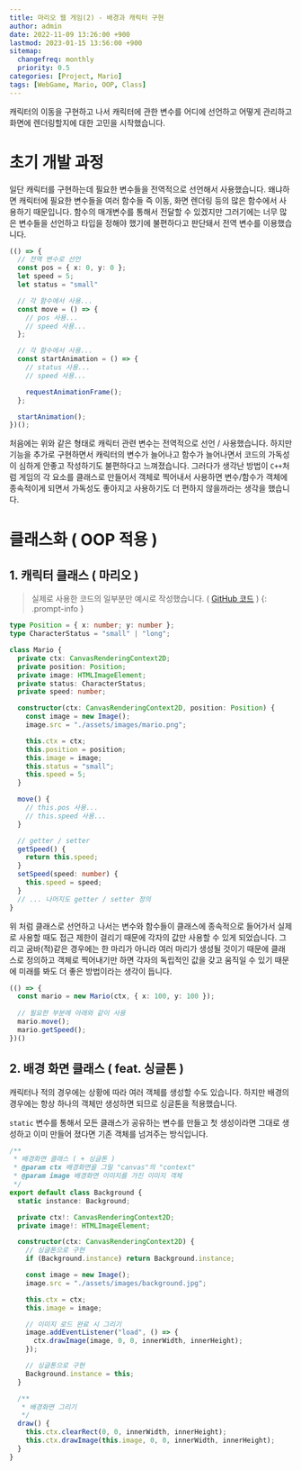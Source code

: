 ```yaml
---
title: 마리오 웹 게임(2) - 배경과 캐릭터 구현
author: admin
date: 2022-11-09 13:26:00 +900
lastmod: 2023-01-15 13:56:00 +900
sitemap:
  changefreq: monthly
  priority: 0.5
categories: [Project, Mario]
tags: [WebGame, Mario, OOP, Class]
---
```


캐릭터의 이동을 구현하고 나서 캐릭터에 관한 변수를 어디에 선언하고 어떻게 관리하고 화면에 렌더링할지에 대한 고민을 시작했습니다.

# 초기 개발 과정
일단 캐릭터를 구현하는데 필요한 변수들을 전역적으로 선언해서 사용했습니다.
왜냐하면 캐릭터에 필요한 변수들을 여러 함수들 즉 이동, 화면 렌더링 등의 많은 함수에서 사용하기 때문입니다.
함수의 매개변수를 통해서 전달할 수 있겠지만 그러기에는 너무 많은 변수들을 선언하고 타입을 정해야 했기에 불편하다고 판단돼서 전역 변수를 이용했습니다.
```ts
(() => {
  // 전역 변수로 선언
  const pos = { x: 0, y: 0 };
  let speed = 5;
  let status = "small"

  // 각 함수에서 사용...
  const move = () => {
    // pos 사용...
    // speed 사용...
  };

  // 각 함수에서 사용...
  const startAnimation = () => {
    // status 사용...
    // speed 사용...

    requestAnimationFrame();
  };

  startAnimation();
})();
```
처음에는 위와 같은 형태로 캐릭터 관련 변수는 전역적으로 선언 / 사용했습니다.
하지만 기능을 추가로 구현하면서 캐릭터의 변수가 늘어나고 함수가 늘어나면서 코드의 가독성이 심하게 안좋고 작성하기도 불편하다고 느껴졌습니다.
그러다가 생각난 방법이 `C++`처럼 게임의 각 요소를 클래스로 만들어서 객체로 찍어내서 사용하면 변수/함수가 객체에 종속적이게 되면서 가독성도 좋아지고 사용하기도 더 편하지 않을까라는 생각을 했습니다.

# 클래스화 ( OOP 적용 )
## 1. 캐릭터 클래스 ( 마리오 )
> 실제로 사용한 코드의 일부분만 예시로 작성했습니다. ( [GitHub 코드](https://github.com/1-blue/mario/blob/master/ts/class/Mario.ts) )
{: .prompt-info }

```ts
type Position = { x: number; y: number };
type CharacterStatus = "small" | "long";

class Mario {
  private ctx: CanvasRenderingContext2D;
  private position: Position;
  private image: HTMLImageElement;
  private status: CharacterStatus;
  private speed: number;

  constructor(ctx: CanvasRenderingContext2D, position: Position) {
    const image = new Image();
    image.src = "./assets/images/mario.png";

    this.ctx = ctx;
    this.position = position;
    this.image = image;
    this.status = "small";
    this.speed = 5;
  }

  move() {
    // this.pos 사용...
    // this.speed 사용...
  }

  // getter / setter
  getSpeed() {
    return this.speed;
  }
  setSpeed(speed: number) {
    this.speed = speed;
  }
  // ... 나머지도 getter / setter 정의
}
```
위 처럼 클래스로 선언하고 나서는 변수와 함수들이 클래스에 종속적으로 들어가서 실제로 사용할 때도 접근 제한이 걸리기 때문에 각자의 값만 사용할 수 있게 되었습니다.
그리고 굼바(적)같은 경우에는 한 마리가 아니라 여러 마리가 생성될 것이기 때문에 클래스로 정의하고 객체로 찍어내기만 하면 각자의 독립적인 값을 갖고 움직일 수 있기 때문에 미래를 봐도 더 좋은 방법이라는 생각이 듭니다.

```ts
(() => {
  const mario = new Mario(ctx, { x: 100, y: 100 });
  
  // 필요한 부분에 아래와 같이 사용
  mario.move();
  mario.getSpeed();
})()
```

## 2. 배경 화면 클래스 ( feat. 싱글톤 )
캐릭터나 적의 경우에는 상황에 따라 여러 객체를 생성할 수도 있습니다.
하지만 배경의 경우에는 항상 하나의 객체만 생성하면 되므로 싱글톤을 적용했습니다.

`static` 변수를 통해서 모든 클래스가 공유하는 변수를 만들고 첫 생성이라면 그대로 생성하고 이미 만들어 졌다면 기존 객체를 넘겨주는 방식입니다.
```ts
/**
 * 배경화면 클래스 ( + 싱글톤 )
 * @param ctx 배경화면을 그릴 "canvas"의 "context"
 * @param image 배경화면 이미지를 가진 이미지 객체
 */
export default class Background {
  static instance: Background;

  private ctx!: CanvasRenderingContext2D;
  private image!: HTMLImageElement;

  constructor(ctx: CanvasRenderingContext2D) {
    // 싱글톤으로 구현
    if (Background.instance) return Background.instance;

    const image = new Image();
    image.src = "./assets/images/background.jpg";

    this.ctx = ctx;
    this.image = image;

    // 이미지 로드 완료 시 그리기
    image.addEventListener("load", () => {
      ctx.drawImage(image, 0, 0, innerWidth, innerHeight);
    });

    // 싱글톤으로 구현
    Background.instance = this;
  }

  /**
   * 배경화면 그리기
   */
  draw() {
    this.ctx.clearRect(0, 0, innerWidth, innerHeight);
    this.ctx.drawImage(this.image, 0, 0, innerWidth, innerHeight);
  }
}
```